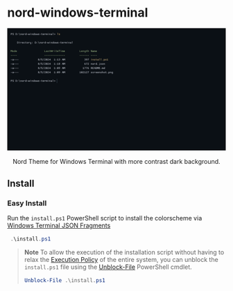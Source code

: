 # nord-windows-terminal
![screenshot](screenshot.png)
<p align=center>Nord Theme for Windows Terminal with more contrast dark background.</p>

## Install

### Easy Install

Run the `install.ps1` PowerShell script to install the colorscheme via [Windows Terminal JSON Fragments](https://docs.microsoft.com/en-us/windows/terminal/json-fragment-extensions#where-to-place-the-json-fragment-files)
```powershell
 .\install.ps1
```
> 
> **Note**
> To allow the execution of the installation script without having to relax the [Execution Policy][ps-execpolicy] of the entire system, you can unblock the `install.ps1` file using the [Unblock-File][ps-unblockfile] PowerShell cmdlet.
>
> ```powershell
> Unblock-File .\install.ps1
> ```

[ps-execpolicy]: https://docs.microsoft.com/en-us/powershell/module/microsoft.powershell.security/set-executionpolicy?view=powershell-7.2
[ps-unblockfile]: https://docs.microsoft.com/en-us/powershell/module/microsoft.powershell.utility/unblock-file?view=powershell-7.2
